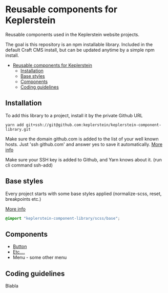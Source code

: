 # Reusable components for Keplerstein

Reusable components used in the Keplerstein website projects.

The goal is this repository is an npm installable library. Included in the default Craft CMS install, but can be updated anytime by a simple npm install.

- [Reusable components for Keplerstein](#Reusable-components-for-Keplerstein)
  - [Installation](#Installation)
  - [Base styles](#Base-styles)
  - [Components](#Components)
  - [Coding guidelines](#Coding-guidelines)

## Installation

To add this library to a project, install it by the private Github URL

```
yarn add git+ssh://git@github.com:keplerstein/keplerstein-component-library.git
```

Make sure the domain github.com is added to the list of your well known hosts. Just 'ssh github.com' and answer yes to save it automatically.
[More info](https://stackoverflow.com/questions/13363553/git-error-host-key-verification-failed-when-connecting-to-remote-repository)

Make sure your SSH key is added to Github, and Yarn knows about it. (run cli command ssh-add)

## Base styles

Every project starts with some base styles applied (normalize-scss, reset, breakpoints etc.)

[More info]('./docs/base-styles')

```scss
@import "keplerstein-component-library/scss/base";
```

## Components
* [Button](./docs/button)
* [Etc....](./xxxx)
* Menu - some other menu

## Coding guidelines

Blabla